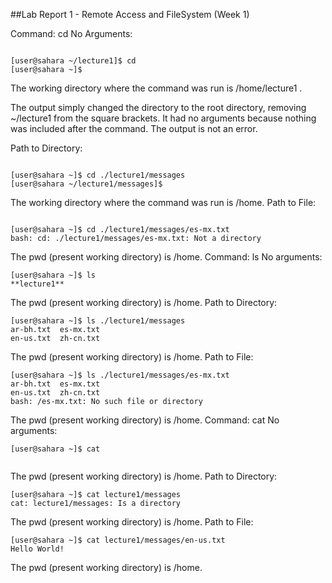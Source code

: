 ##Lab Report 1 - Remote Access and FileSystem (Week 1)

Command: cd
No Arguments:
```shell

[user@sahara ~/lecture1]$ cd
[user@sahara ~]$ 

```
The working directory where the command was run is /home/lecture1 .

The output simply changed the directory to the root directory, removing ~/lecture1 from the square brackets. It had no arguments because nothing was included after the command. The output is not an error.


Path to Directory:
```shell

[user@sahara ~]$ cd ./lecture1/messages
[user@sahara ~/lecture1/messages]$ 

```
The working directory where the command was run is /home. 
Path to File:

```shell

[user@sahara ~]$ cd ./lecture1/messages/es-mx.txt
bash: cd: ./lecture1/messages/es-mx.txt: Not a directory

```
The pwd (present working directory) is /home.
Command: ls
No arguments:

```shell
[user@sahara ~]$ ls
**lecture1**
```
The pwd (present working directory) is /home.
Path to Directory:

```shell
[user@sahara ~]$ ls ./lecture1/messages
ar-bh.txt  es-mx.txt
en-us.txt  zh-cn.txt
```
The pwd (present working directory) is /home.
Path to File:

```shell
[user@sahara ~]$ ls ./lecture1/messages/es-mx.txt
ar-bh.txt  es-mx.txt
en-us.txt  zh-cn.txt
bash: /es-mx.txt: No such file or directory
```
The pwd (present working directory) is /home.
Command: cat
No arguments:

```shell
[user@sahara ~]$ cat


```
The pwd (present working directory) is /home.
Path to Directory:

```shell
[user@sahara ~]$ cat lecture1/messages
cat: lecture1/messages: Is a directory
```
The pwd (present working directory) is /home.
Path to File:

```shell
[user@sahara ~]$ cat lecture1/messages/en-us.txt
Hello World!
```
The pwd (present working directory) is /home.

